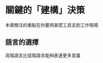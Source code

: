 # 關鍵的「建構」決策
本章關注的重點在你要用甚麼工具去到工作現場
## 語言的選擇
 高階語言比低階語言能夠表達更多意義
<!--stackedit_data:
eyJoaXN0b3J5IjpbLTE1NTU2MTcyMDQsLTExMDExNDY1MTRdfQ
==
-->